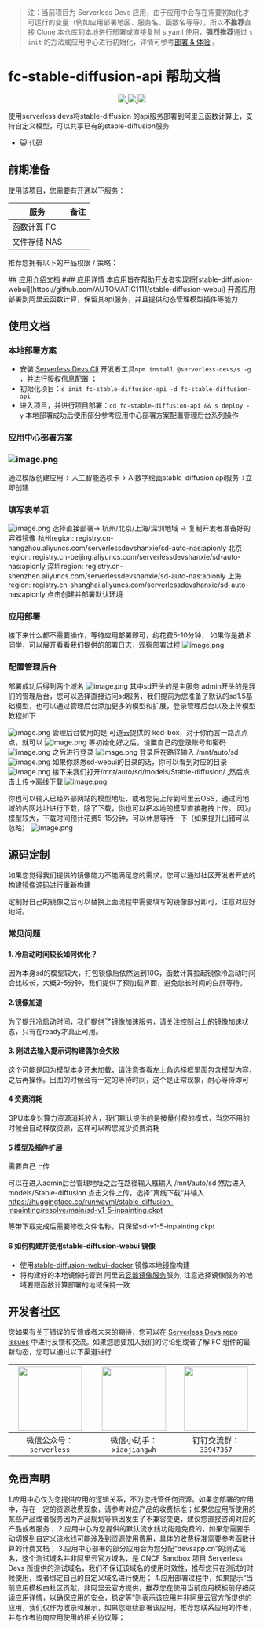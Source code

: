 > 注：当前项目为 Serverless Devs
> 应用，由于应用中会存在需要初始化才可运行的变量（例如应用部署地区、服务名、函数名等等），所以**不推荐**直接 Clone 本仓库到本地进行部署或直接复制
> s.yaml 使用，**强烈推荐**通过 `s init` 的方法或应用中心进行初始化，详情可参考[部署 & 体验](#部署--体验) 。

# fc-stable-diffusion-api 帮助文档

<p align="center" class="flex justify-center">
    <a href="https://www.serverless-devs.com" class="ml-1">
    <img src="http://editor.devsapp.cn/icon?package=fc-stable-diffusion-api&type=packageType">
  </a>
  <a href="http://www.devsapp.cn/details.html?name=fc-stable-diffusion-api" class="ml-1">
    <img src="http://editor.devsapp.cn/icon?package=fc-stable-diffusion-api&type=packageVersion">
  </a>
  <a href="http://www.devsapp.cn/details.html?name=fc-stable-diffusion-api" class="ml-1">
    <img src="http://editor.devsapp.cn/icon?package=fc-stable-diffusion-api&type=packageDownload">
  </a>
</p>

<description>

使用serverless devs将stable-diffusion 的api服务部署到阿里云函数计算上，支持自定义模型，可以共享已有的stable-diffusion服务

</description>

<codeUrl>

- [:smiley_cat: 代码](https://github.com/devsapp/fc-stable-diffusion-api)

</codeUrl>
<preview>

</preview>

## 前期准备

使用该项目，您需要有开通以下服务：

<service>

| 服务      | 备注 |
| ------- | -- |
| 函数计算 FC |    |
| 文件存储 NAS |    |

</service>

推荐您拥有以下的产品权限 / 策略：
<auth>

</auth>
## 应用介绍文档
### 应用详情
本应用旨在帮助开发者实现将[stable-diffusion-webui](https://github.com/AUTOMATIC1111/stable-diffusion-webui) 开源应用部署到阿里云函数计算，保留其api服务，并且提供动态管理模型插件等能力
<appdetail id="flushContent">
</appdetail>

## 使用文档
### 本地部署方案
<deploy>

  - 安装 [Serverless Devs Cli](https://www.serverless-devs.com/serverless-devs/install)  开发者工具`npm install @serverless-devs/s -g`
    ，并进行[授权信息配置](https://docs.serverless-devs.com/fc/config) ；
  - 初始化项目：`s init fc-stable-diffusion-api -d fc-stable-diffusion-api`
  - 进入项目，并进行项目部署：`cd fc-stable-diffusion-api && s deploy - y`
本地部署成功后使用部分参考应用中心部署方案配置管理后台系列操作
</deploy>

### 应用中心部署方案
### ![image.png](https://intranetproxy.alipay.com/skylark/lark/0/2023/png/13970/1683461638633-942efd24-2edf-41bd-8654-89f115e348ae.png#clientId=u03391672-5bf6-4&from=paste&height=895&id=u334249e9&originHeight=1790&originWidth=3548&originalType=binary&ratio=2&rotation=0&showTitle=false&size=2234309&status=done&style=none&taskId=u76368d40-2f09-4f3b-a3e4-de7f5e8485b&title=&width=1774)
通过模版创建应用-> 人工智能选项卡-> AI数字绘画stable-diffusion api服务->立即创建
### 填写表单项
![image.png](https://intranetproxy.alipay.com/skylark/lark/0/2023/png/13970/1683461803985-e41d7585-5290-415f-aaf6-272cfea79c5b.png#clientId=u03391672-5bf6-4&from=paste&height=932&id=u8bafe9d1&originHeight=1864&originWidth=3386&originalType=binary&ratio=2&rotation=0&showTitle=false&size=1934288&status=done&style=none&taskId=u02aec15c-b0cc-4c02-abc4-96700bc4faa&title=&width=1693)
选择直接部署-> 杭州/北京/上海/深圳地域 -> 复制开发者准备好的容器镜像
 杭州region: registry.cn-hangzhou.aliyuncs.com/serverlessdevshanxie/sd-auto-nas:apionly
   北京region: registry.cn-beijing.aliyuncs.com/serverlessdevshanxie/sd-auto-nas:apionly
   深圳region: registry.cn-shenzhen.aliyuncs.com/serverlessdevshanxie/sd-auto-nas:apionly
   上海region: registry.cn-shanghai.aliyuncs.com/serverlessdevshanxie/sd-auto-nas:apionly 
点击创建并部署默认环境
### 应用部署
接下来什么都不需要操作，等待应用部署即可，约花费5-10分钟， 如果你是技术同学，可以展开看看我们提供的部署日志，观察部署过程
![image.png](https://intranetproxy.alipay.com/skylark/lark/0/2023/png/13970/1683461882180-9c03225c-6083-48dc-9d41-c4d250a4078f.png#clientId=u03391672-5bf6-4&from=paste&height=763&id=u3eafadd6&originHeight=1526&originWidth=2974&originalType=binary&ratio=2&rotation=0&showTitle=false&size=1679012&status=done&style=none&taskId=u903b7e84-f059-4236-b21c-221e450f505&title=&width=1487)

### 配置管理后台
部署成功后得到两个域名
![image.png](https://intranetproxy.alipay.com/skylark/lark/0/2023/png/13970/1683462322986-6dd3cc6c-de40-4f0f-aa9f-a08781fcec4d.png#clientId=u03391672-5bf6-4&from=paste&height=255&id=ua83aae53&originHeight=510&originWidth=1648&originalType=binary&ratio=2&rotation=0&showTitle=false&size=340481&status=done&style=none&taskId=ud1417aee-7314-4cfa-a4b6-83794124dae&title=&width=824)
其中sd开头的是主服务
admin开头的是我们的管理后台，您可以选择直接访问sd服务，我们提前为您准备了默认的sd1.5基础模型，也可以通过管理后台添加更多的模型和扩展，登录管理后台以及上传模型教程如下

![image.png](https://intranetproxy.alipay.com/skylark/lark/0/2023/png/13970/1683462407669-d8321fe2-e5c3-4858-84be-e27fc51449fa.png#clientId=u03391672-5bf6-4&from=paste&height=923&id=uf26f0147&originHeight=1846&originWidth=3522&originalType=binary&ratio=2&rotation=0&showTitle=false&size=5431845&status=done&style=none&taskId=u2ade747c-a250-4d08-82d4-af7043ff905&title=&width=1761)
管理后台使用的是 可道云提供的 kod-box，对于你而言一路点点点，就可以
![image.png](https://intranetproxy.alipay.com/skylark/lark/0/2023/png/13970/1683462449802-e95a58af-2aef-4908-a047-4e0a24a85b97.png#clientId=u03391672-5bf6-4&from=paste&height=620&id=u5de0c684&originHeight=1240&originWidth=1698&originalType=binary&ratio=2&rotation=0&showTitle=false&size=1362726&status=done&style=none&taskId=u9b5f01bd-4296-408e-9bc7-5827c044b22&title=&width=849)
等初始化好之后，设置自己的登录账号和密码
![image.png](https://intranetproxy.alipay.com/skylark/lark/0/2023/png/13970/1683462492174-aff0e298-c20a-42a2-8c26-7aceb3f89be2.png#clientId=u03391672-5bf6-4&from=paste&height=825&id=uec11eb95&originHeight=1650&originWidth=2722&originalType=binary&ratio=2&rotation=0&showTitle=false&size=3978912&status=done&style=none&taskId=ubb7da915-9392-48de-b946-3ce287ffc41&title=&width=1361)
之后进行登录
![image.png](https://intranetproxy.alipay.com/skylark/lark/0/2023/png/13970/1683462570237-b92cd673-b0a8-4990-a2b0-6000e3c52f33.png#clientId=u03391672-5bf6-4&from=paste&height=604&id=u0cee9d6b&originHeight=1208&originWidth=1158&originalType=binary&ratio=2&rotation=0&showTitle=false&size=1292053&status=done&style=none&taskId=uf04dc207-be0d-4fde-8218-0270a2fbf00&title=&width=579)
登录后在路径输入 /mnt/auto/sd
![image.png](https://intranetproxy.alipay.com/skylark/lark/0/2023/png/13970/1683462657365-fbeffad5-959e-4146-93fc-7fc7870acba5.png#clientId=u03391672-5bf6-4&from=paste&height=877&id=u5bdf6be3&originHeight=1754&originWidth=3546&originalType=binary&ratio=2&rotation=0&showTitle=false&size=1801931&status=done&style=none&taskId=u9f5ca6e2-c5c5-4681-a2fe-a921b95de25&title=&width=1773)
如果你熟悉sd-webui的目录的话，你可以看到对应的目录
![image.png](https://intranetproxy.alipay.com/skylark/lark/0/2023/png/13970/1683462697869-704c768f-8081-40de-b9f8-695947d510a9.png#clientId=u03391672-5bf6-4&from=paste&height=722&id=u3075dff9&originHeight=1444&originWidth=3472&originalType=binary&ratio=2&rotation=0&showTitle=false&size=1676917&status=done&style=none&taskId=ua4e68371-f843-439d-9049-bf2c8e8f6db&title=&width=1736)
接下来我们打开/mnt/auto/sd/models/Stable-diffusion/ ,然后点击上传->离线下载
![image.png](https://intranetproxy.alipay.com/skylark/lark/0/2023/png/13970/1683462759753-fcb5f1f7-12b8-44c9-9386-ebdf6d8ca78f.png#clientId=u03391672-5bf6-4&from=paste&height=890&id=ud0edb1b4&originHeight=1780&originWidth=3564&originalType=binary&ratio=2&rotation=0&showTitle=false&size=1855469&status=done&style=none&taskId=u990255b9-b49a-4a1e-833f-2399b066f98&title=&width=1782)


你也可以输入已经外部网站的模型地址，或者您先上传到阿里云OSS，通过同地域的内网地址进行下载，除了下载，你也可以把本地的模型直接拖拽上传。
因为模型较大，下载时间预计花费5-15分钟，可以休息等待一下（如果提升出错可以忽略）
![image.png](https://intranetproxy.alipay.com/skylark/lark/0/2023/png/13970/1683465959658-c672bd36-cde0-4d83-bef5-1e47f9c601ee.png#clientId=u03391672-5bf6-4&from=paste&height=795&id=u65ee50e7&originHeight=1590&originWidth=3524&originalType=binary&ratio=2&rotation=0&showTitle=false&size=1670748&status=done&style=none&taskId=u1fa844fb-df6f-4672-982b-3f6d9406807&title=&width=1762)





<usedetail id="flushContent">

## 源码定制
如果您觉得我们提供的镜像能力不能满足您的需求，您可以通过社区开发者开放的构建[镜像源码](https://github.com/ai-app-with-serverless/fc-stable-diffusion-image/tree/apionly)进行重新构建


定制好自己的镜像之后可以替换上面流程中需要填写的镜像部分即可，注意对应好地域。


### 常见问题

#### 1. 冷启动时间较长如何优化？

因为本身sd的模型较大，打包镜像后依然达到10G，函数计算拉起镜像冷启动时间会比较长，大概2-5分钟，我们提供了预加载界面，避免您长时间的白屏等待。

#### 2.镜像加速

为了提升冷启动时间，我们提供了镜像加速服务，请关注控制台上的镜像加速状态，只有在ready才真正可用。

#### 3. 刚进去输入提示词构建偶尔会失败

这个可能是因为模型本身还未加载，请注意查看左上角选择框里面包含模型内容，之后再操作。出图的时候会有一定的等待时间，这个是正常现象，耐心等待即可

#### 4 资费消耗

GPU本身对算力资源消耗较大，我们默认提供的是按量付费的模式，当您不用的时候会自动释放资源，这样可以帮您减少资费消耗

#### 5 模型及插件扩展

需要自己上传

可以在进入admin后台管理地址之后在路径输入框输入
/mnt/auto/sd
然后进入models/Stable-diffusion 点击文件上传，选择”离线下载“并输入
https://huggingface.co/runwayml/stable-diffusion-inpainting/resolve/main/sd-v1-5-inpainting.ckpt

等带下载完成后需要修改文件名称，只保留sd-v1-5-inpainting.ckpt

#### 6 如何构建并使用stable-diffusion-webui 镜像

- 使用[stable-diffusion-webui-docker](https://github.com/AbdBarho/stable-diffusion-webui-docker)
  镜像本地镜像构建
- 将构建好的本地镜像托管到
  阿里云[容器镜像服务](https://help.aliyun.com/document_detail/257112.html?spm=a2c4g.410107.0.0.5b4036b9BUO0T5)服务,
  注意选择镜像服务的地域要跟函数计算部署的地域保持一致

</usedetail>

<devgroup>

## 开发者社区

您如果有关于错误的反馈或者未来的期待，您可以在
[Serverless Devs repo Issues](https://github.com/serverless-devs/serverless-devs/issues)
中进行反馈和交流。如果您想要加入我们的讨论组或者了解 FC 组件的最新动态，您可以通过以下渠道进行：

<p align="center">

| <img src="https://serverless-article-picture.oss-cn-hangzhou.aliyuncs.com/1635407298906_20211028074819117230.png" width="130px" > | <img src="https://serverless-article-picture.oss-cn-hangzhou.aliyuncs.com/1635407044136_20211028074404326599.png" width="130px" > | <img src="https://serverless-article-picture.oss-cn-hangzhou.aliyuncs.com/1635407252200_20211028074732517533.png" width="130px" > |
| --------------------------------------------------------------------------------------------------------------------------------- | --------------------------------------------------------------------------------------------------------------------------------- | --------------------------------------------------------------------------------------------------------------------------------- |
| <center>微信公众号：`serverless`</center>                                                                                               | <center>微信小助手：`xiaojiangwh`</center>                                                                                              | <center>钉钉交流群：`33947367`</center>                                                                                                 |

</p>
</devgroup>

## 免责声明

<disclaimers>

1.应用中心仅为您提供应用的逻辑关系，不为您托管任何资源。如果您部署的应用中，存在一定的资源收费现象，请参考对应产品的收费标准；如果您应用所使用的某些产品或者服务因为产品规划等原因发生了不兼容变更，建议您直接咨询对应的产品或者服务；
2.应用中心为您提供的默认流水线功能是免费的，如果您需要手动切换到自定义流水线可能涉及到资源使用费用，具体的收费标准需要参考函数计算的计费文档；
3.应用中心部署的部分应用会为您分配“devsapp.cn”的测试域名，这个测试域名并非阿里云官方域名，是 CNCF Sandbox 项目 Serverless
Devs 所提供的测试域名，我们不保证该域名的使用时效性，推荐您只在测试的时候使用，或者绑定自己的自定义域名进行使用；
4.应用部署过程中，如果提示“当前应用模板由社区贡献，非阿里云官方提供，推荐您在使用当前应用模板前仔细阅读应用详情，以确保应用的安全，稳定等”则表示该应用并非阿里云官方所提供的应用，我们仅作为收录和展示，如果您继续部署该应用，推荐您联系应用的作者，并与作者协商应用使用的相关协议等；

</disclaimers>
